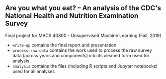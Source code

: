 ## Are you what you eat? – An analysis of the CDC's National Health and Nutrition Examination Survey 

Final project for MACS 40800 - Unsupervised Machine Learning (Fall, 2019) 

- `write-up` contains the final report and presentation 
- `process-raw-data` contains the work used to process the raw survey data (across years and components) into its cleaned form used for analysis 
- `analysis` contains the files (including R scripts and Jupyter notebooks) used for all analyses 

